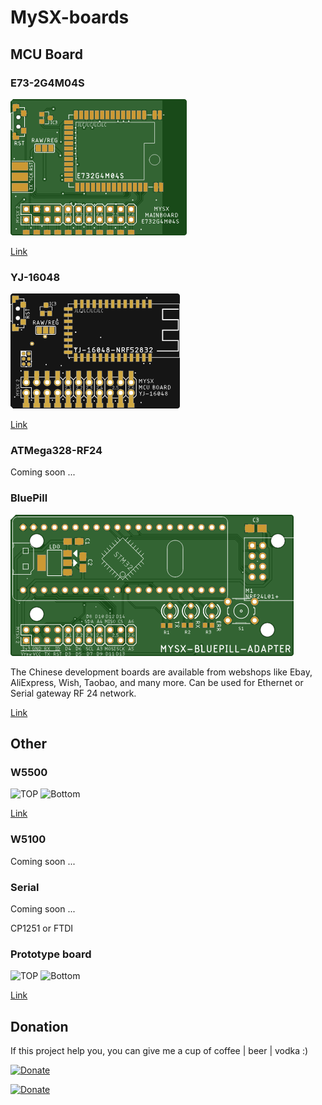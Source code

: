# MySX-boards

## MCU Board
### E73-2G4M04S 
![TOP](boards/E73-2G4M04S/images/pcb_rev2_top.png) 

[Link](boards/E73-2G4M04S)

### YJ-16048
![TOP](boards/YJ-16048/images/pcb_rev0_top.png) 

[Link](boards/YJ-16048)

### ATMega328-RF24
Coming soon ...

### BluePill 
![TOP](boards/BluePill/images/pcb_rev1_top.png) 

The Chinese development boards are available from webshops like Ebay, AliExpress, Wish, Taobao, and many more. Can be used for Ethernet or Serial gateway RF 24 network.

[Link](boards/BluePill)

## Other
### W5500 
![TOP](boards/W5500/images/pcb_rev0_top.png) ![Bottom](boards/W5500/images/pcb_rev0_bottom.png)

[Link](boards/W5500)

### W5100 

Coming soon ...

### Serial

Coming soon ...

CP1251 or FTDI 

### Prototype board

![TOP](boards/W5500/images/pcb_rev0_top.png) ![Bottom](boards/W5500/images/pcb_rev0_bottom.png)

[Link](boards/W5500)



## Donation
If this project help you, you can give me a cup of coffee | beer | vodka :)

[![Donate](https://img.shields.io/badge/Donate-Yandex%20Money-blue.svg)](https://money.yandex.ru/to/41001197672478)

[![Donate](https://img.shields.io/badge/Donate-PayPal-blue.svg)](https://www.paypal.me/koolru)
